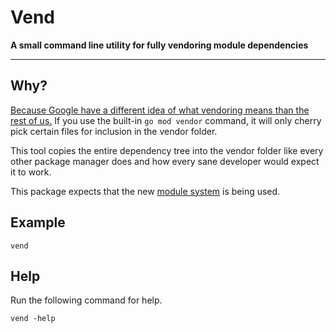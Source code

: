 # Vend

**A small command line utility for fully vendoring module dependencies**

---

## Why?

[Because Google have a different idea of what vendoring means than the rest of us.](https://github.com/golang/go/issues/26366) If you use the built-in `go mod vendor` command, it will only cherry pick certain files for inclusion in the vendor folder.

This tool copies the entire dependency tree into the vendor folder like every other package manager does and how every sane developer would expect it to work.

This package expects that the new [module system](https://github.com/golang/go/wiki/Modules) is being used.

## Example

```
vend
```

## Help

Run the following command for help.

```
vend -help
```
